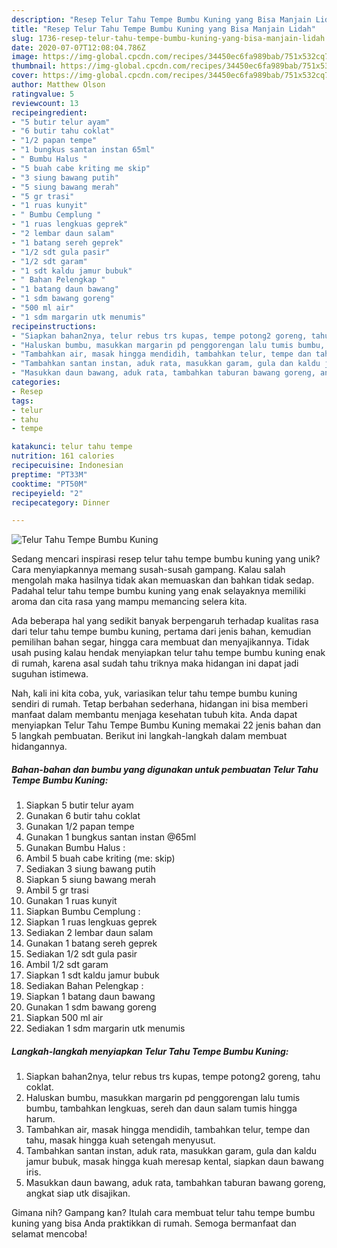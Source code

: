 ```yaml
---
description: "Resep Telur Tahu Tempe Bumbu Kuning yang Bisa Manjain Lidah"
title: "Resep Telur Tahu Tempe Bumbu Kuning yang Bisa Manjain Lidah"
slug: 1736-resep-telur-tahu-tempe-bumbu-kuning-yang-bisa-manjain-lidah
date: 2020-07-07T12:08:04.786Z
image: https://img-global.cpcdn.com/recipes/34450ec6fa989bab/751x532cq70/telur-tahu-tempe-bumbu-kuning-foto-resep-utama.jpg
thumbnail: https://img-global.cpcdn.com/recipes/34450ec6fa989bab/751x532cq70/telur-tahu-tempe-bumbu-kuning-foto-resep-utama.jpg
cover: https://img-global.cpcdn.com/recipes/34450ec6fa989bab/751x532cq70/telur-tahu-tempe-bumbu-kuning-foto-resep-utama.jpg
author: Matthew Olson
ratingvalue: 5
reviewcount: 13
recipeingredient:
- "5 butir telur ayam"
- "6 butir tahu coklat"
- "1/2 papan tempe"
- "1 bungkus santan instan 65ml"
- " Bumbu Halus "
- "5 buah cabe kriting me skip"
- "3 siung bawang putih"
- "5 siung bawang merah"
- "5 gr trasi"
- "1 ruas kunyit"
- " Bumbu Cemplung "
- "1 ruas lengkuas geprek"
- "2 lembar daun salam"
- "1 batang sereh geprek"
- "1/2 sdt gula pasir"
- "1/2 sdt garam"
- "1 sdt kaldu jamur bubuk"
- " Bahan Pelengkap "
- "1 batang daun bawang"
- "1 sdm bawang goreng"
- "500 ml air"
- "1 sdm margarin utk menumis"
recipeinstructions:
- "Siapkan bahan2nya, telur rebus trs kupas, tempe potong2 goreng, tahu coklat."
- "Haluskan bumbu, masukkan margarin pd penggorengan lalu tumis bumbu, tambahkan lengkuas, sereh dan daun salam tumis hingga harum."
- "Tambahkan air, masak hingga mendidih, tambahkan telur, tempe dan tahu, masak hingga kuah setengah menyusut."
- "Tambahkan santan instan, aduk rata, masukkan garam, gula dan kaldu jamur bubuk, masak hingga kuah meresap kental, siapkan daun bawang iris."
- "Masukkan daun bawang, aduk rata, tambahkan taburan bawang goreng, angkat siap utk disajikan."
categories:
- Resep
tags:
- telur
- tahu
- tempe

katakunci: telur tahu tempe 
nutrition: 161 calories
recipecuisine: Indonesian
preptime: "PT33M"
cooktime: "PT50M"
recipeyield: "2"
recipecategory: Dinner

---
```



![Telur Tahu Tempe Bumbu Kuning](https://img-global.cpcdn.com/recipes/34450ec6fa989bab/751x532cq70/telur-tahu-tempe-bumbu-kuning-foto-resep-utama.jpg)

Sedang mencari inspirasi resep telur tahu tempe bumbu kuning yang unik? Cara menyiapkannya memang susah-susah gampang. Kalau salah mengolah maka hasilnya tidak akan memuaskan dan bahkan tidak sedap. Padahal telur tahu tempe bumbu kuning yang enak selayaknya memiliki aroma dan cita rasa yang mampu memancing selera kita.

Ada beberapa hal yang sedikit banyak berpengaruh terhadap kualitas rasa dari telur tahu tempe bumbu kuning, pertama dari jenis bahan, kemudian pemilihan bahan segar, hingga cara membuat dan menyajikannya. Tidak usah pusing kalau hendak menyiapkan telur tahu tempe bumbu kuning enak di rumah, karena asal sudah tahu triknya maka hidangan ini dapat jadi suguhan istimewa.




Nah, kali ini kita coba, yuk, variasikan telur tahu tempe bumbu kuning sendiri di rumah. Tetap berbahan sederhana, hidangan ini bisa memberi manfaat dalam membantu menjaga kesehatan tubuh kita. Anda dapat menyiapkan Telur Tahu Tempe Bumbu Kuning memakai 22 jenis bahan dan 5 langkah pembuatan. Berikut ini langkah-langkah dalam membuat hidangannya.

<!--inarticleads1-->

##### Bahan-bahan dan bumbu yang digunakan untuk pembuatan Telur Tahu Tempe Bumbu Kuning:

1. Siapkan 5 butir telur ayam
1. Gunakan 6 butir tahu coklat
1. Gunakan 1/2 papan tempe
1. Gunakan 1 bungkus santan instan @65ml
1. Gunakan  Bumbu Halus :
1. Ambil 5 buah cabe kriting (me: skip)
1. Sediakan 3 siung bawang putih
1. Siapkan 5 siung bawang merah
1. Ambil 5 gr trasi
1. Gunakan 1 ruas kunyit
1. Siapkan  Bumbu Cemplung :
1. Siapkan 1 ruas lengkuas geprek
1. Sediakan 2 lembar daun salam
1. Gunakan 1 batang sereh geprek
1. Sediakan 1/2 sdt gula pasir
1. Ambil 1/2 sdt garam
1. Siapkan 1 sdt kaldu jamur bubuk
1. Sediakan  Bahan Pelengkap :
1. Siapkan 1 batang daun bawang
1. Gunakan 1 sdm bawang goreng
1. Siapkan 500 ml air
1. Sediakan 1 sdm margarin utk menumis




<!--inarticleads2-->

##### Langkah-langkah menyiapkan Telur Tahu Tempe Bumbu Kuning:

1. Siapkan bahan2nya, telur rebus trs kupas, tempe potong2 goreng, tahu coklat.
1. Haluskan bumbu, masukkan margarin pd penggorengan lalu tumis bumbu, tambahkan lengkuas, sereh dan daun salam tumis hingga harum.
1. Tambahkan air, masak hingga mendidih, tambahkan telur, tempe dan tahu, masak hingga kuah setengah menyusut.
1. Tambahkan santan instan, aduk rata, masukkan garam, gula dan kaldu jamur bubuk, masak hingga kuah meresap kental, siapkan daun bawang iris.
1. Masukkan daun bawang, aduk rata, tambahkan taburan bawang goreng, angkat siap utk disajikan.




Gimana nih? Gampang kan? Itulah cara membuat telur tahu tempe bumbu kuning yang bisa Anda praktikkan di rumah. Semoga bermanfaat dan selamat mencoba!
